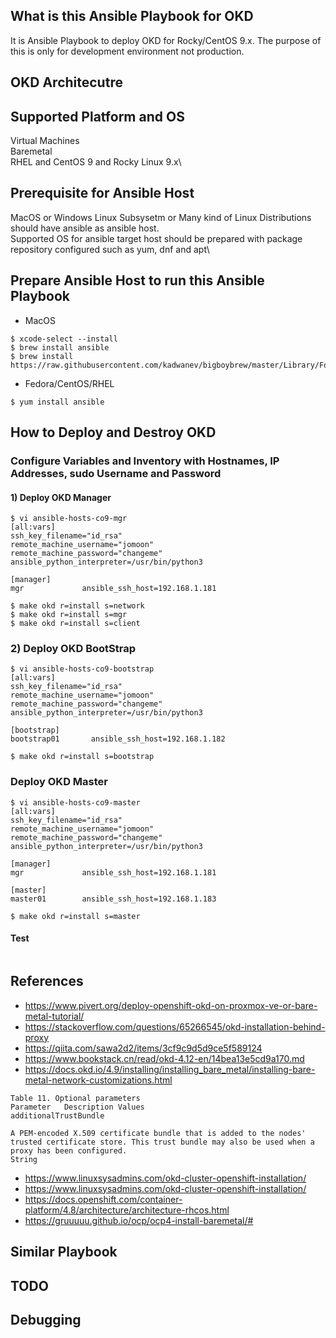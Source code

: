 ## What is this Ansible Playbook for OKD
It is Ansible Playbook to deploy OKD for Rocky/CentOS 9.x. The purpose of this is only for development environment not production.

## OKD Architecutre


## Supported Platform and OS
Virtual Machines\
Baremetal\
RHEL and CentOS 9 and Rocky Linux 9.x\

## Prerequisite for Ansible Host
MacOS or Windows Linux Subsysetm or Many kind of Linux Distributions should have ansible as ansible host.\
Supported OS for ansible target host should be prepared with package repository configured such as yum, dnf and apt\

## Prepare Ansible Host to run this Ansible Playbook
* MacOS
```
$ xcode-select --install
$ brew install ansible
$ brew install https://raw.githubusercontent.com/kadwanev/bigboybrew/master/Library/Formula/sshpass.rb
```

* Fedora/CentOS/RHEL
```
$ yum install ansible
```

## How to Deploy and Destroy OKD
### Configure Variables and Inventory with Hostnames, IP Addresses, sudo Username and Password
#### 1) Deploy OKD Manager
```
$ vi ansible-hosts-co9-mgr
[all:vars]
ssh_key_filename="id_rsa"
remote_machine_username="jomoon"
remote_machine_password="changeme"
ansible_python_interpreter=/usr/bin/python3

[manager]
mgr             ansible_ssh_host=192.168.1.181

$ make okd r=install s=network
$ make okd r=install s=mgr
$ make okd r=install s=client
```

### 2) Deploy OKD BootStrap
```
$ vi ansible-hosts-co9-bootstrap
[all:vars]
ssh_key_filename="id_rsa"
remote_machine_username="jomoon"
remote_machine_password="changeme"
ansible_python_interpreter=/usr/bin/python3

[bootstrap]
bootstrap01       ansible_ssh_host=192.168.1.182

$ make okd r=install s=bootstrap
```

### Deploy OKD Master
```
$ vi ansible-hosts-co9-master
[all:vars]
ssh_key_filename="id_rsa"
remote_machine_username="jomoon"
remote_machine_password="changeme"
ansible_python_interpreter=/usr/bin/python3

[manager]
mgr             ansible_ssh_host=192.168.1.181

[master]
master01        ansible_ssh_host=192.168.1.183

$ make okd r=install s=master
```


#### Test
```
```


## References
- https://www.pivert.org/deploy-openshift-okd-on-proxmox-ve-or-bare-metal-tutorial/
- https://stackoverflow.com/questions/65266545/okd-installation-behind-proxy
- https://qiita.com/sawa2d2/items/3cf9c9d5d9ce5f589124
- https://www.bookstack.cn/read/okd-4.12-en/14bea13e5cd9a170.md
- https://docs.okd.io/4.9/installing/installing_bare_metal/installing-bare-metal-network-customizations.html
~~~
Table 11. Optional parameters
Parameter	Description	Values
additionalTrustBundle

A PEM-encoded X.509 certificate bundle that is added to the nodes' trusted certificate store. This trust bundle may also be used when a proxy has been configured.
String
~~~
- https://www.linuxsysadmins.com/okd-cluster-openshift-installation/
- https://www.linuxsysadmins.com/okd-cluster-openshift-installation/
- https://docs.openshift.com/container-platform/4.8/architecture/architecture-rhcos.html
- https://gruuuuu.github.io/ocp/ocp4-install-baremetal/#



## Similar Playbook

## TODO

## Debugging

